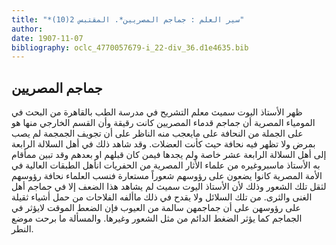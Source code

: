 ```yaml
---
title: "*سير العلم : جماجم المصريين*. المقتبس 2(10)"
author: 
date: 1907-11-07
bibliography: oclc_4770057679-i_22-div_36.d1e4635.bib
---
```




##  جماجم المصريين 


 ظهر  الأستاذ  اليوت  سميث  معلم التشريح في مدرسة الطب بالقاهرة من البحث في المومياء المصرية أن جماجم قدماء المصريين كانت رقيقة وأن القسم الخارجي منها هو على الجملة من النحافة على مايعجب منه الناظر على أن تجويف الجمجمة لم يصب بمرض ولا تظهر فيه نحافة حيث كأنت العضلات. وقد شاهد ذلك في أهل السلالة الرابعة إلى أهل السلالة   الرابعة  عشر  خاصة ولم يجدها فيمن كان قبلهم او بعدهم وقد تبين ممأقام به الأستاذ ماسبروغيره من علماء الأثار المصرية من الحفريات انأهل الطبقات العالية في الأمة المصرية كانوا يضعون على رؤوسهم شعوراً مستعارة فنسب العلماء نحافة رؤوسهم لثقل تلك الشعور وذلك لأن الأستاذ اليوت سميث لم يشاهد هذا الضعف إلا في جماجم أهل الغنى والثرى. من تلك السلائل ولا يقدح في ذلك ماألفه الفلاحات من حمل أشياء ثقيلة على رؤوسهن على أن جماجمهن سالمة من العيوب فإن الضعط الموقت لايؤثر في الجماجم كما يؤثر الضغط الدائم من مثل الشعور وغيرها. والمسألة ما برحت موضع النطر. 
